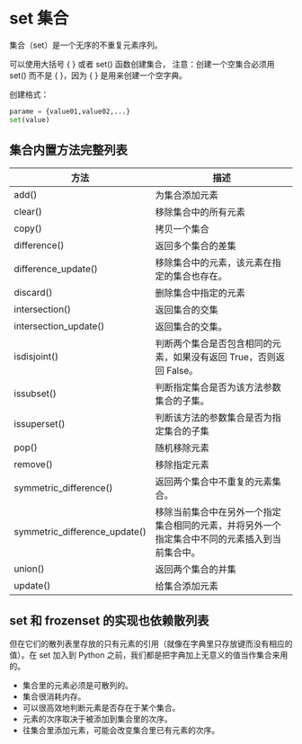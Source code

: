 
# set 集合

集合（set）是一个无序的不重复元素序列。

可以使用大括号 { } 或者 set() 函数创建集合，
注意：创建一个空集合必须用 set() 而不是 { }，因为 { } 是用来创建一个空字典。

创建格式：
```py
parame = {value01,value02,...}
set(value)
```

## 集合内置方法完整列表
| 方法                          | 描述                                                                                           |
| ----------------------------- | ---------------------------------------------------------------------------------------------- |
| add()                         | 为集合添加元素                                                                                 |
| clear()                       | 移除集合中的所有元素                                                                           |
| copy()                        | 拷贝一个集合                                                                                   |
| difference()                  | 返回多个集合的差集                                                                             |
| difference_update()           | 移除集合中的元素，该元素在指定的集合也存在。                                                   |
| discard()                     | 删除集合中指定的元素                                                                           |
| intersection()                | 返回集合的交集                                                                                 |
| intersection_update()         | 返回集合的交集。                                                                               |
| isdisjoint()                  | 判断两个集合是否包含相同的元素，如果没有返回 True，否则返回 False。                            |
| issubset()                    | 判断指定集合是否为该方法参数集合的子集。                                                       |
| issuperset()                  | 判断该方法的参数集合是否为指定集合的子集                                                       |
| pop()                         | 随机移除元素                                                                                   |
| remove()                      | 移除指定元素                                                                                   |
| symmetric_difference()        | 返回两个集合中不重复的元素集合。                                                               |
| symmetric_difference_update() | 移除当前集合中在另外一个指定集合相同的元素，并将另外一个指定集合中不同的元素插入到当前集合中。 |
| union()                       | 返回两个集合的并集                                                                             |
| update()                      | 给集合添加元素                                                                                 |








## set 和 frozenset 的实现也依赖散列表
但在它们的散列表里存放的只有元素的引用（就像在字典里只存放键而没有相应的值）。在 set 加入到 Python 之前，我们都是把字典加上无意义的值当作集合来用的。

* 集合里的元素必须是可散列的。
* 集合很消耗内存。
* 可以很高效地判断元素是否存在于某个集合。
* 元素的次序取决于被添加到集合里的次序。
* 往集合里添加元素，可能会改变集合里已有元素的次序。

